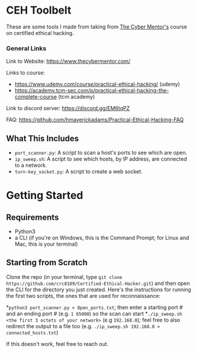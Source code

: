 # CEH Toolbelt

These are some tools I made from taking from [The Cyber Mentor's](https://github.com/TCM-Course-Resources) course on certified ethical hacking.

### General Links

Link to Website: https://www.thecybermentor.com/

Links to course:
* https://www.udemy.com/course/practical-ethical-hacking/ (udemy)
* https://academy.tcm-sec.com/p/practical-ethical-hacking-the-complete-course (tcm academy)

Link to discord server: https://discord.gg/EM6tqPZ

FAQ: https://github.com/hmaverickadams/Practical-Ethical-Hacking-FAQ

## What This Includes
* `port_scanner.py`: A script to scan a host's ports to see which are open.
* `ip_sweep.sh`: A script to see which hosts, by IP address, are connected to a network.
* `turn-key_socket.py`: A script to create a web socket.

# Getting Started

## Requirements
* Python3
* a CLI (if you're on Windows, this is the Command Prompt; for Linux and Mac, this is your terminal)

## Starting from Scratch
Clone the repo (in your terminal, type `git clone https://github.com/crc8109/Certified-Ethical-Hacker.git`) and then open the CLI for the directory you just created. Here's the instructions for running the first two scripts, the ones that are used for reconnaissance:

*`python3 port_scanner.py > Open_ports.txt`; then enter a starting port # and an ending port # (e.g. `1 65000`) so the scan can start
*`./ip_sweep.sh <the first 3 octets of your network>` (e.g `192.168.0`); feel free to also redirect the output to a file too (e.g. `./ip_sweep.sh 192.168.0 > connected_hosts.txt`)

If this doesn't work, feel free to reach out.
